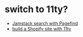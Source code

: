 # switch to 11ty?

- [Jamstack search with Pagefind](https://pagefind.app/)
- [build a Shopify site with 11ty](https://www.netlify.com/blog/2021/07/20/build-your-own-shop-with-the-shopify-storefront-api-eleventy-and-serverless-functions/)
